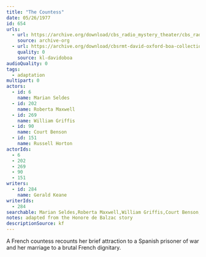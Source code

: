 ```yaml
---
title: "The Countess"
date: 05/26/1977
id: 654
urls: 
  - url: https://archive.org/download/cbs_radio_mystery_theater/cbs_radio_mystery_theater-0651-0700.zip/cbs_radio_mystery_theater-0651-0700%2Fcbsrmt_0654_the_countess.mp3
    source: archive-org
  - url: https://archive.org/download/cbsrmt-david-oxford-boa-collection/CBSRMT-770526-0654-The-Countess-(128-48)_WBBM-JE-{BoA}.mp3
    quality: 0
    source: kl-davidoboa
audioQuality: 0
tags: 
  - adaptation
multipart: 0
actors:  
  - id: 6
    name: Marian Seldes  
  - id: 202
    name: Roberta Maxwell  
  - id: 269
    name: William Griffis  
  - id: 90
    name: Court Benson  
  - id: 151
    name: Russell Horton
actorIds:  
  - 6  
  - 202  
  - 269  
  - 90  
  - 151
writers:  
  - id: 284
    name: Gerald Keane
writerIds:  
  - 284
searchable: Marian Seldes,Roberta Maxwell,William Griffis,Court Benson,Russell Horton Gerald Keane
notes: adapted from the Honore de Balzac story
descriptionSource: kf
---
```

A French countess recounts her brief attraction to a Spanish prisoner of war and her marriage to a brutal French dignitary.
